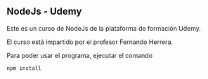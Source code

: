 ## NodeJs - Udemy

Este es un curso de NodeJs de la plataforma de formación Udemy.

El curso está impartido por el profesor Fernando Herrera.

Para poder usar el programa, ejecutar el comando

```
npm install
```

